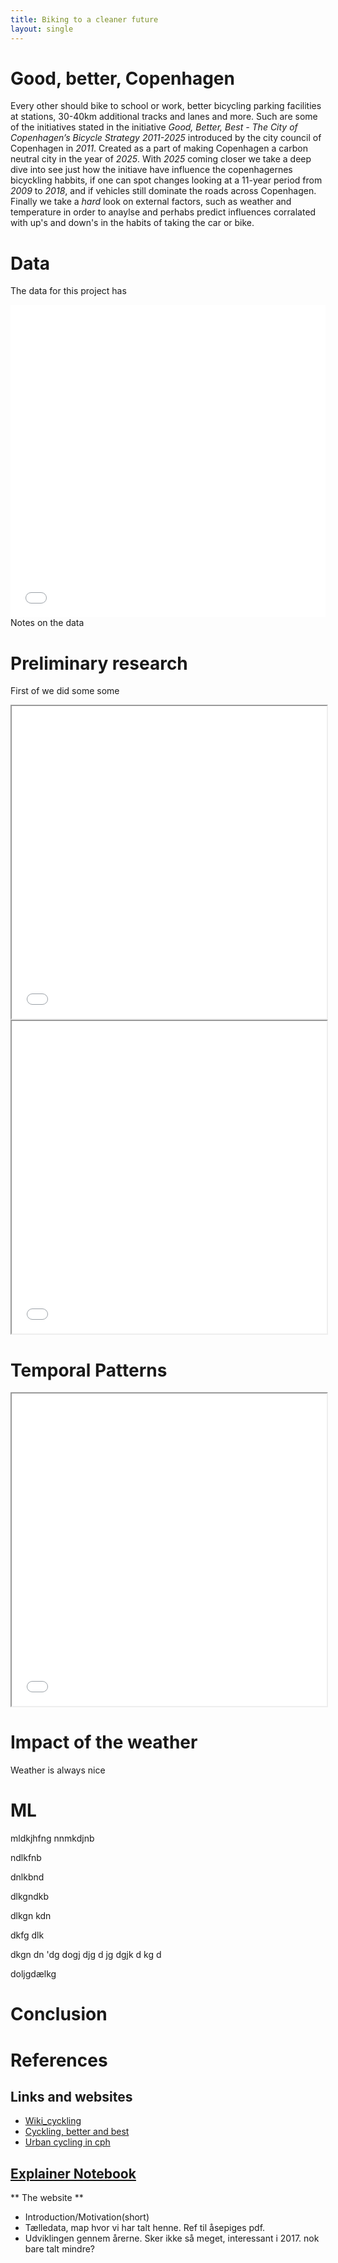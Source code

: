```yaml
---
title: Biking to a cleaner future
layout: single
---
```


# Good, better, Copenhagen 
Every other should bike to school or work, better bicycling parking facilities at stations, 30-40km additional tracks and lanes and more. Such are some of the initiatives stated in the initiative *Good, Better, Best - The City of Copenhagen’s Bicycle Strategy 2011-2025* introduced by the city council of Copenhagen in *2011*. Created as a part of making Copenhagen a carbon neutral city in the year of *2025*. With *2025* coming closer we take a deep dive into see just how the initiave have influence the copenhagernes bicyckling habbits, if one can spot changes looking at a 11-year period from *2009* to *2018*, and if vehicles still dominate the roads across Copenhagen.
Finally we take a *hard* look on external factors, such as weather and temperature in order to anaylse and perhabs predict influences corralated with up's and down's in the habits of taking the car or bike. 

# Data
The data for this project has 
<iframe src="/html/map_hooray_points.html"
	sandbox="allow-same-origin allow-scripts"
	width="100%"
	height="500"
	scrolling="no"
	seamless="seamless"
	frameborder="0">
</iframe>
Notes on the data

# Preliminary research
First of we did some some
<iframe src="/html/num_obs_by_year.html"
	sandbox="allow-same-origin allow-scripts"
	width="100%"
	height="500"
	scrolling="no"
	seamless="seamless"
	frameborder="1">
</iframe>

<iframe src="/html/num_obs_by_month.html"
	sandbox="allow-same-origin allow-scripts"
	width="100%"
	height="500"
	scrolling="no"
	seamless="seamless"
	frameborder="1">
</iframe>

# Temporal Patterns
<iframe src="/html/num_obs_by_hour.html"
	sandbox="allow-same-origin allow-scripts"
	width="100%"
	height="500"
	scrolling="no"
	seamless="seamless"
	frameborder="1">
</iframe>

# Impact of the weather
Weather is always nice

# ML
mldkjhfng
nnmkdjnb

ndlkfnb


dnlkbnd  

dlkgndkb  

dlkgn kdn

 dkfg dlk
 
  dkgn dn 'dg 
  dogj
   djg
   d jg
   dgjk d
   kg 
   d 
   
   
   doljgdælkg

# Conclusion


# References
## Links and websites
* [Wiki_cyckling](https://en.wikipedia.org/wiki/Cycling_in_Copenhagen#Infrastructure)
* [Cyckling, better and best](https://web.archive.org/web/20120906180553/http://www.kk.dk/sitecore/content/Subsites/CityOfCopenhagen/SubsiteFrontpage/LivingInCopenhagen/CityAndTraffic/CityOfCyclists/~/media/A6581E08C2EF4275BD3CA1DB951215C3.ashx)
* [Urban cycling in cph](https://urbandevelopmentcph.kk.dk/node/14)

## [Explainer Notebook](explainer-notebook.html)

** The website **
* Introduction/Motivation(short)
* Tælledata, map hvor vi har talt henne. Ref til åsepiges pdf. 
* Udviklingen gennem årerne. Sker ikke så meget, interessant i 2017. nok bare talt mindre? 


